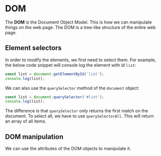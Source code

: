 # DOM

The **DOM** is the Document Object Model. This is how we can manipulate things on the web page. The DOM is a tree-like structure of the entire web page.

## Element selectors

In order to modify the elements, we first need to select them. For example, the below code snippet will console log the element with id `list`:

``` javascript
const list = document.getElementById('list');
console.log(list);
```

We can also use the `querySelector` method of the `document` object:

``` javascript
const list = document.querySelector('#list');
console.log(list);
```

The difference is that `querySelector` only returns the first match on the document. To select all, we have to use `querySelectorAll`. This will return an array of all items.

## DOM manipulation

We can use the attributes of the DOM objects to manipulate it.
